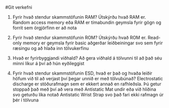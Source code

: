 #Git verkefni

1. Fyrir hvað stendur skammstöfunin RAM? Útskýrðu hvað RAM er. 
	Random access memory eða RAM er tímabundin geymsla fyrir gögn og forrit sem örgjörfinn er að nota

2. Fyrir hvað stendur skammstöfunin ROM? Útskýrðu hvað ROM er. 
	Read-only memory er geymsla fyrir basic aðgerðar leiðbeiningar svo sem fyrir ræsingu og að hlaða inn tölvukerfinu

3. Hvað er fyrirbyggjandi viðhald? 
	Að gera viðhald á tölvunni til að það séu minni líkur á því að hún eyðileggist

4. Fyrir hvað stendur skammstöfunin ESD, hvað er það og hvaða leiðir höfum við til að
verjast því þegar unnið er með tölvubúnað? 
	Electrostatic discharge er stöðurafmagn sem er ekkert annað en rafhleðsla. Þú getur stoppað það með því að vera með Antistatic Mat undir eða við hliðina svo geturðu líka notað Antistatic Wrist Strap svo það fari ekki rafmagn úr þér í tölvuna